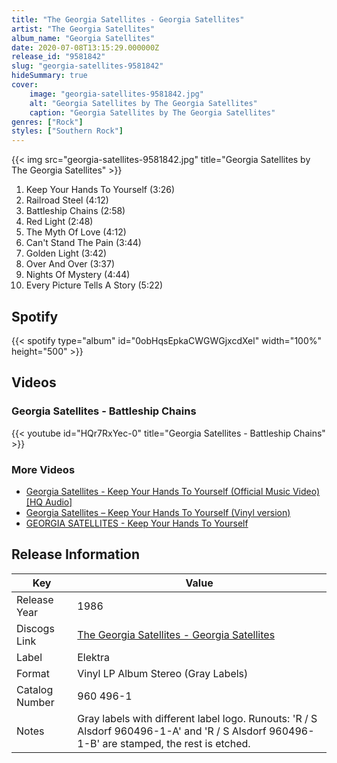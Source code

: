 ```yaml
---
title: "The Georgia Satellites - Georgia Satellites"
artist: "The Georgia Satellites"
album_name: "Georgia Satellites"
date: 2020-07-08T13:15:29.000000Z
release_id: "9581842"
slug: "georgia-satellites-9581842"
hideSummary: true
cover:
    image: "georgia-satellites-9581842.jpg"
    alt: "Georgia Satellites by The Georgia Satellites"
    caption: "Georgia Satellites by The Georgia Satellites"
genres: ["Rock"]
styles: ["Southern Rock"]
---
```


{{< img src="georgia-satellites-9581842.jpg" title="Georgia Satellites by The Georgia Satellites" >}}

<!-- section break -->

1. Keep Your Hands To Yourself (3:26)
2. Railroad Steel (4:12)
3. Battleship Chains (2:58)
4. Red Light (2:48)
5. The Myth Of Love (4:12)
6. Can't Stand The Pain (3:44)
7. Golden Light (3:42)
8. Over And Over (3:37)
9. Nights Of Mystery (4:44)
10. Every Picture Tells A Story (5:22)

<!-- section break -->


## Spotify
{{< spotify type="album" id="0obHqsEpkaCWGWGjxcdXel" width="100%" height="500" >}}



## Videos
### Georgia Satellites - Battleship Chains
{{< youtube id="HQr7RxYec-0" title="Georgia Satellites - Battleship Chains" >}}<br>

### More Videos

- [Georgia Satellites - Keep Your Hands To Yourself (Official Music Video) [HQ Audio]](https://www.youtube.com/watch?v=WonOudGMSdc)
- [Georgia Satellites – Keep Your Hands To Yourself  (Vinyl version)](https://www.youtube.com/watch?v=dCvTR4RNKog)
- [GEORGIA SATELLITES - Keep Your Hands To Yourself](https://www.youtube.com/watch?v=PdpAop7gp0w)


## Release Information
|  Key           | Value                                                |
| ---------------| ---------------------------------------------------- |
| Release Year   | 1986                                   |
| Discogs Link   | [The Georgia Satellites - Georgia Satellites](https://www.discogs.com/release/9581842-Georgia-Satellites-Georgia-Satellites) |
| Label          | Elektra |
| Format         | Vinyl LP Album Stereo (Gray Labels) |
| Catalog Number | 960 496-1 |
| Notes | Gray labels with different label logo.  Runouts: 'R / S Alsdorf 960496-1-A' and 'R / S Alsdorf 960496-1-B' are stamped, the rest is etched. |